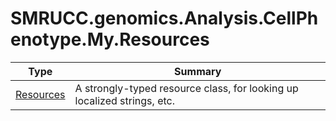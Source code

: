 ﻿
# SMRUCC.genomics.Analysis.CellPhenotype.My.Resources

|Type|Summary|
|----|-------|
|[Resources](./Resources.md)|A strongly-typed resource class, for looking up localized strings, etc.|

